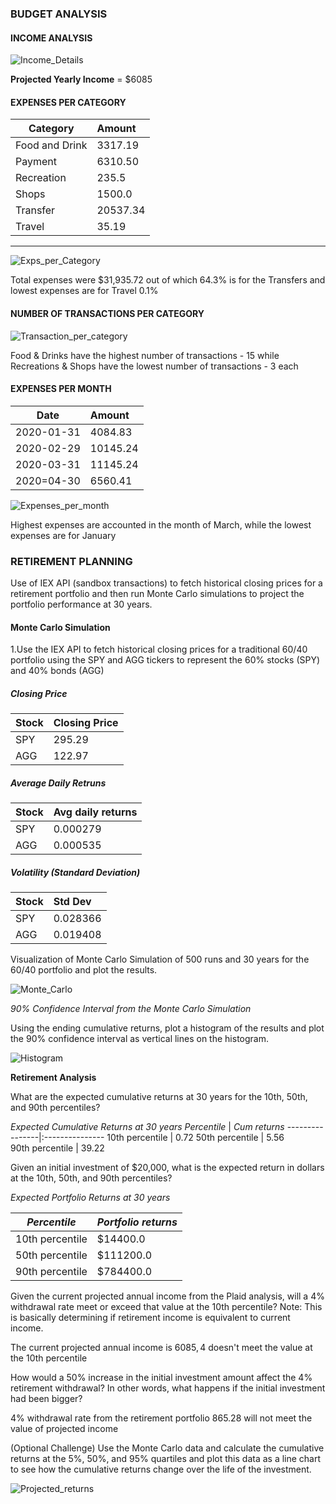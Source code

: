 ### BUDGET ANALYSIS

#### INCOME ANALYSIS
![Income_Details](Images/Income_Details.PNG)

**Projected Yearly Income** = $6085

#### EXPENSES PER CATEGORY
**Category**    |      **Amount**
----------------|:---------------
Food and Drink  |       3317.19
Payment         |       6310.50
Recreation      |       235.5
Shops           |       1500.0
Transfer        |       20537.34
Travel          |       35.19
---------------------------------

![Exps_per_Category](Images/Exps_per_category.PNG)

Total expenses were $31,935.72 out of which 64.3% is for the Transfers and lowest expenses are for Travel 0.1% 

#### NUMBER OF TRANSACTIONS PER CATEGORY

![Transaction_per_category](Images/Transaction_per_category.PNG)

Food & Drinks have the highest number of transactions - 15 while Recreations & Shops have the lowest number of transactions - 3 each

#### EXPENSES PER MONTH

**Date**        |      **Amount**
----------------|:---------------
2020-01-31      |     4084.83
2020-02-29      |    10145.24
2020-03-31      |      11145.24
2020=04-30      |    6560.41


![Expenses_per_month](Images/Expenses_per_month.PNG)

Highest expenses are accounted in the month of March, while the lowest expenses are for January

### RETIREMENT PLANNING

Use of IEX API (sandbox transactions) to fetch historical closing prices for a retirement portfolio and then run Monte Carlo simulations to project the portfolio performance at 30 years. 

#### Monte Carlo Simulation

1.Use the IEX API to fetch historical closing prices for a traditional 60/40 portfolio using the SPY and AGG tickers to represent the 60% stocks (SPY) and 40% bonds (AGG)

##### Closing Price

**Stock**       | **Closing Price**
----------------|:---------------
SPY             |     295.29 
AGG             |     122.97

##### Average Daily Retruns

**Stock**       | **Avg daily returns**
----------------|:---------------
SPY             |       0.000279
AGG             |       0.000535

##### Volatility (Standard Deviation)

**Stock**       | **Std Dev**
----------------|:---------------
SPY             |   0.028366
AGG             |   0.019408


Visualization of Monte Carlo Simulation of 500 runs and 30 years for the 60/40 portfolio and plot the results.

![Monte_Carlo](Images/Monte_carlo.PNG)

*90% Confidence Interval from the Monte Carlo Simulation*

Using the ending cumulative returns, plot a histogram of the results and plot the 90% confidence interval as vertical lines on the histogram.

![Histogram](Images/Histogram.PNG)

**Retirement Analysis**

What are the expected cumulative returns at 30 years for the 10th, 50th, and 90th percentiles?

*Expected Cumulative Returns at 30 years*
*Percentile*    | *Cum returns*
----------------|:---------------
10th percentile |   0.72
50th percentile |   5.56  
90th percentile |   39.22


Given an initial investment of $20,000, what is the expected return in dollars at the 10th, 50th, and 90th percentiles?

*Expected Portfolio Returns at 30 years*

*Percentile*    | *Portfolio returns*
----------------|:---------------
10th percentile |   $14400.0
50th percentile |   $111200.0
90th percentile |   $784400.0


Given the current projected annual income from the Plaid analysis, will a 4% withdrawal rate meet or exceed that value at the 10th percentile? Note: This is basically determining if retirement income is equivalent to current income.

The current projected annual income is 6085$, 4% withdraw rate from the retirement portfolio is 576$ doesn't meet the value at the 10th percentile

How would a 50% increase in the initial investment amount affect the 4% retirement withdrawal? In other words, what happens if the initial investment had been bigger?

4% withdrawal rate from the retirement portfolio 865.28 will not meet the value of projected income

(Optional Challenge) Use the Monte Carlo data and calculate the cumulative returns at the 5%, 50%, and 95% quartiles and plot this data as a line chart to see how the cumulative returns change over the life of the investment.

![Projected_returns](Images/Projected_Returns.PNG)





